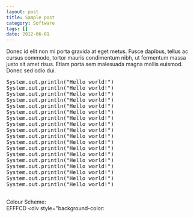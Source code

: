 ```yaml
---
layout: post
title: Sample post
category: Software
tags: []
date: 2012-06-01
---
```




<p>Donec id elit non mi porta gravida at eget metus. Fusce dapibus, tellus ac cursus commodo, tortor mauris condimentum nibh, ut fermentum massa justo sit amet risus. Etiam porta sem malesuada magna mollis euismod. Donec sed odio dui. </p>
<pre class="prettyprint linenums">
System.out.println("Hello world!")
System.out.println("Hello world!")
System.out.println("Hello world!")
System.out.println("Hello world!")
System.out.println("Hello world!")
System.out.println("Hello world!")
System.out.println("Hello world!")
System.out.println("Hello world!")
System.out.println("Hello world!")
System.out.println("Hello world!")
System.out.println("Hello world!")
System.out.println("Hello world!")
System.out.println("Hello world!")
System.out.println("Hello world!")
System.out.println("Hello world!")
System.out.println("Hello world!")
System.out.println("Hello world!")
System.out.println("Hello world!")

</pre>

Colour Scheme:<br/>
EFFFCD   <div style="background-color: